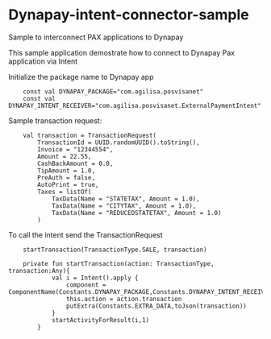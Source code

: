 # Dynapay-intent-connector-sample

Sample to interconnect PAX applications to Dynapay 

This sample application demostrate how to connect to Dynapay Pax application via Intent



Initialize the package name to Dynapay app

```
    const val DYNAPAY_PACKAGE="com.agilisa.posvisanet"
    const val DYNAPAY_INTENT_RECEIVER="com.agilisa.posvisanet.ExternalPaymentIntent"
```

Sample transaction request:

```
    val transaction = TransactionRequest(
        TransactionId = UUID.randomUUID().toString(),
        Invoice = "12344554",
        Amount = 22.55,
        CashBackAmount = 0.0,
        TipAmount = 1.0,
        PreAuth = false,
        AutoPrint = true,
        Taxes = listOf(
            TaxData(Name = "STATETAX", Amount = 1.0),
            TaxData(Name = "CITYTAX", Amount = 1.0),
            TaxData(Name = "REDUCEDSTATETAX", Amount = 1.0)
        )

```


To call the intent send the TransactionRequest 

```
    startTransaction(TransactionType.SALE, transaction)
    
    private fun startTransaction(action: TransactionType, transaction:Any){
            val i = Intent().apply {
                component = ComponentName(Constants.DYNAPAY_PACKAGE,Constants.DYNAPAY_INTENT_RECEIVER)
                this.action = action.transaction
                putExtra(Constants.EXTRA_DATA,toJson(transaction))
            }
            startActivityForResult(i,1)
        }


    
```


